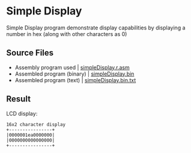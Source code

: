 Simple Display
=====================
Simple Display program demonstrate display capabilities by displaying a number in hex (along with other characters as 0)

Source Files
------------
- Assembly program used | [simpleDisplay.r.asm](simpleDisplay.r.asm)
- Assembled program (binary) | [simpleDisplay.bin](simpleDisplay.bin)
- Assembled program (text) | [simpleDisplay.bin.txt](simpleDisplay.bin.txt)

Result
------  

LCD display:
```
16x2 character display
+----------------+
|0000001ea0000000|
|0000000000000000|
+----------------+
```
